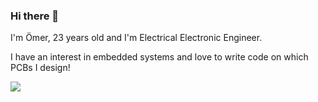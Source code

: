 ### Hi there 👋

I'm Ömer, 23 years old and I'm Electrical Electronic Engineer.

I have an interest in embedded systems and love to write code on which PCBs I design!

![](https://github.com/ziaydin/coding.gif)
